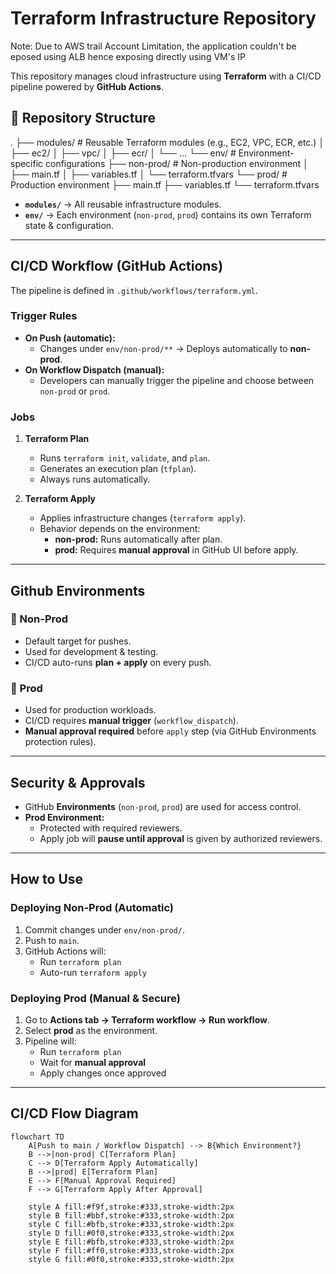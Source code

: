 # Terraform Infrastructure Repository

Note: Due to AWS trail Account Limitation, the application couldn't be eposed using ALB hence exposing directly using VM's IP

This repository manages cloud infrastructure using **Terraform** with a CI/CD pipeline powered by **GitHub Actions**.  

## 📂 Repository Structure

.
├── modules/ # Reusable Terraform modules (e.g., EC2, VPC, ECR, etc.)
│ ├── ec2/
│ ├── vpc/
│ ├── ecr/
│ └── ...
└── env/ # Environment-specific configurations
    ├── non-prod/ # Non-production environment
    │ ├── main.tf
    │ ├── variables.tf
    │ └── terraform.tfvars
    └── prod/ # Production environment
    ├── main.tf
    ├── variables.tf
    └── terraform.tfvars

- **`modules/`** → All reusable infrastructure modules.  
- **`env/`** → Each environment (`non-prod`, `prod`) contains its own Terraform state & configuration.  

---

## CI/CD Workflow (GitHub Actions)

The pipeline is defined in `.github/workflows/terraform.yml`.  

### Trigger Rules
- **On Push (automatic):**  
  - Changes under `env/non-prod/**` → Deploys automatically to **non-prod**.  
- **On Workflow Dispatch (manual):**  
  - Developers can manually trigger the pipeline and choose between `non-prod` or `prod`.  

### Jobs
1. **Terraform Plan**
   - Runs `terraform init`, `validate`, and `plan`.  
   - Generates an execution plan (`tfplan`).  
   - Always runs automatically.      

2. **Terraform Apply**
   - Applies infrastructure changes (`terraform apply`).  
   - Behavior depends on the environment:
     - **non-prod:** Runs automatically after plan.  
     - **prod:** Requires **manual approval** in GitHub UI before apply.  

---

##  Github Environments

### 🔹 Non-Prod
- Default target for pushes.  
- Used for development & testing.  
- CI/CD auto-runs **plan + apply** on every push.  

### 🔹 Prod
- Used for production workloads.  
- CI/CD requires **manual trigger** (`workflow_dispatch`).  
- **Manual approval required** before `apply` step (via GitHub Environments protection rules).  

---

## Security & Approvals
- GitHub **Environments** (`non-prod`, `prod`) are used for access control.  
- **Prod Environment:**  
  - Protected with required reviewers.  
  - Apply job will **pause until approval** is given by authorized reviewers.  

---

## How to Use

### Deploying Non-Prod (Automatic)
1. Commit changes under `env/non-prod/`.  
2. Push to `main`.  
3. GitHub Actions will:
   - Run `terraform plan`  
   - Auto-run `terraform apply`  

### Deploying Prod (Manual & Secure)
1. Go to **Actions tab → Terraform workflow → Run workflow**.  
2. Select **prod** as the environment.  
3. Pipeline will:
   - Run `terraform plan`  
   - Wait for **manual approval**  
   - Apply changes once approved  

---

## CI/CD Flow Diagram

```mermaid
flowchart TD
    A[Push to main / Workflow Dispatch] --> B{Which Environment?}
    B -->|non-prod| C[Terraform Plan]
    C --> D[Terraform Apply Automatically]
    B -->|prod| E[Terraform Plan]
    E --> F[Manual Approval Required]
    F --> G[Terraform Apply After Approval]

    style A fill:#f9f,stroke:#333,stroke-width:2px
    style B fill:#bbf,stroke:#333,stroke-width:2px
    style C fill:#bfb,stroke:#333,stroke-width:2px
    style D fill:#0f0,stroke:#333,stroke-width:2px
    style E fill:#bfb,stroke:#333,stroke-width:2px
    style F fill:#ff0,stroke:#333,stroke-width:2px
    style G fill:#0f0,stroke:#333,stroke-width:2px
